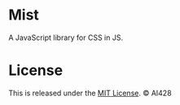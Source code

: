 # Mist
A JavaScript library for CSS in JS.

# License
This is released under the [MIT License](//opensource.org/licenses/MIT). © AI428
